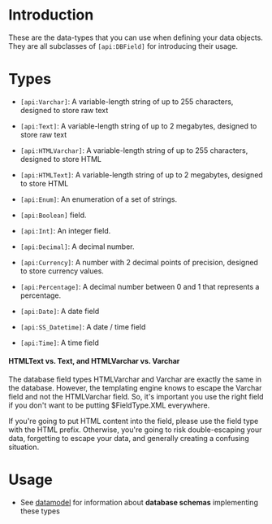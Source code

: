 # Introduction

These are the data-types that you can use when defining your data objects.  They are all subclasses of `[api:DBField]`
for introducing their usage.
 

#  Types

*  `[api:Varchar]`: A variable-length string of up to 255 characters, designed to store raw text
*  `[api:Text]`: A variable-length string of up to 2 megabytes, designed to store raw text
*  `[api:HTMLVarchar]`: A variable-length string of up to 255 characters, designed to store HTML
*  `[api:HTMLText]`: A variable-length string of up to 2 megabytes, designed to store HTML
*  `[api:Enum]`: An enumeration of a set of strings.

*  `[api:Boolean]` field.
*  `[api:Int]`: An integer field.
*  `[api:Decimal]`: A decimal number.
*  `[api:Currency]`: A number with 2 decimal points of precision, designed to store currency values.
*  `[api:Percentage]`: A decimal number between 0 and 1 that represents a percentage.

*  `[api:Date]`: A date field
*  `[api:SS_Datetime]`: A date / time field
*  `[api:Time]`: A time field

#### HTMLText vs. Text, and HTMLVarchar vs. Varchar

The database field types HTMLVarchar and Varchar are exactly the same in the database.  However, the templating engine
knows to escape the Varchar field and not the HTMLVarchar field.  So, it's important you use the right field if you
don't want to be putting $FieldType.XML everywhere.

If you're going to put HTML content into the field, please use the field type with the HTML prefix.  Otherwise, you're
going to risk double-escaping your data, forgetting to escape your data, and generally creating a confusing situation.

# Usage

*  See [datamodel](/topics/datamodel) for information about **database schemas** implementing these types
